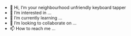 - 👋 Hi, I’m your neighbourhood unfriendly keyboard tapper
- 👀 I’m interested in ...
- 🌱 I’m currently learning ...
- 💞️ I’m looking to collaborate on ...
- 📫 How to reach me ...

<!---
Jilca/Jilca is a ✨ special ✨ repository because its `README.md` (this file) appears on your GitHub profile.
You can click the Preview link to take a look at your changes.
--->
